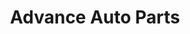 ---
title: "Advance Auto Parts"
url: /syracuse/advance-auto-parts-onondaga-boulevard/
shop: Autoteile
---